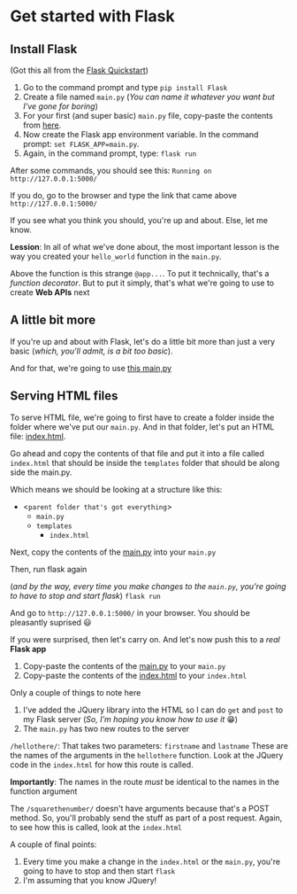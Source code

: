 # Get started with Flask
## Install Flask
(Got this all from the [Flask Quickstart](https://flask.palletsprojects.com/en/1.1.x/quickstart/#quickstart))
1. Go to the command prompt and type `pip install Flask`
1. Create a file named `main.py` (_You can name it whatever you want but I've gone for boring_)
1. For your first (and super basic) `main.py` file, copy-paste the contents from [here](main.basic.py).
1. Now create the Flask app environment variable. In the command prompt: `set FLASK_APP=main.py`.
1. Again, in the command prompt, type: `flask run`

After some commands, you should see this: `Running on http://127.0.0.1:5000/`

If you do, go to the browser and type the link that came above `http://127.0.0.1:5000/`

If you see what you think you should, you're up and about. Else, let me know.

**Lession**: In all of what we've done about, the most important lesson is the way you created your `hello_world` function in the `main.py`.

Above the function is this strange `@app...`. To put it technically, that's a _function decorator_. But to put it simply, that's what we're going to use to create **Web APIs** next


## A little bit more
If you're up and about with Flask, let's do a little bit more than just a very basic (_which, you'll admit, is a bit too basic_).

And for that, we're going to use [this main,py](main.py)

## Serving HTML files
To serve HTML file, we're going to first have to create a folder inside the folder where we've put our `main.py`. And in that folder, let's put an HTML file: [index.html](index1.html).

Go ahead and copy the contents of that file and put it into a file called `index.html` that should be inside the `templates` folder that should be along side the main.py.

Which means we should be looking at a structure like this:

- <`parent folder that's got everything`>
    - `main.py`
    - `templates`
        - `index.html`


Next, copy the contents of the [main.py](main.next.py) into your `main.py`

Then, run flask again

(_and by the way, every time you make changes to the `main.py`, you're going to have to stop and start flask_)
`flask run`

And go to `http://127.0.0.1:5000/` in your browser. You should be pleasantly suprised :smiley:

If you were surprised, then let's carry on. And let's now push this to a _real_ **Flask app**

1. Copy-paste the contents of the [main.py](main.py) to your `main.py`
2. Copy-paste the contents of the [index.html](index.html) to your `index.html`

Only a couple of things to note here
1. I've added the JQuery library into the HTML so I can do `get` and `post` to my Flask server (_So, I'm hoping you know how to use it_ :grin:)
2. The `main.py` has two new routes to the server

`/hellothere/`: That takes two parameters: `firstname` and `lastname`
These are the names of the arguments in the `hellothere` function. Look at the JQuery code in the `index.html` for how this route is called.

**Importantly**: The names in the route _must_ be identical to the names in the function argument

The `/squarethenumber/` doesn't have arguments because that's a POST method. So, you'll probably send the stuff as part of a post request. Again, to see how this is called, look at the `index.html`

A couple of final points:
1. Every time you make a change in the `index.html` or the `main.py`, you're going to have to stop and then start `flask`
1. I'm assuming that you know JQuery!
